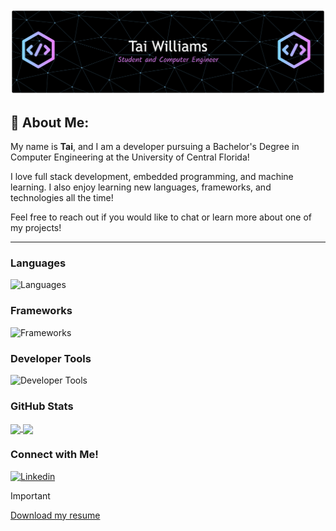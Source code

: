 <img src="github-header-banner.png" alt="Tai Williams Header" width="600" />

## 💫 About Me:
My name is **Tai**, and I am a developer pursuing a Bachelor's Degree in Computer Engineering at the University of Central Florida!

I love full stack development, embedded programming, and machine learning. I also enjoy learning new languages, frameworks, and technologies all the time!

Feel free to reach out if you would like to chat or learn more about one of my projects!


---

### Languages
![Languages](https://skillicons.dev/icons?i=c,cs,cpp,css,go,html,java,js,matlab,py,ts)

### Frameworks
![Frameworks](https://skillicons.dev/icons?i=arduino,bootstrap,django,fastapi,flask,mysql,nextjs,nodejs,opencv,postgres,react,ros,sqlite,sklearn,tailwind,tensorflow,unity,vite&perline=9)

### Developer Tools
![Developer Tools](https://skillicons.dev/icons?i=aws,blender,cloudflare,cmake,discord,eclipse,figma,git,github,latex,npm,postman,powershell,pycharm,supabase,ubuntu,linux,vercel,vscode,windows&perline=10)

### GitHub Stats
<a href="https://github.com/TWilliamsA7">
  <img height=200 align="center" src="https://github-readme-stats.vercel.app/api?username=TWilliamsA7&hide_rank=true&theme=dark&include_all_commits=true" />
</a>
<a href="https://github.com/TWilliamsA7">
  <img height=200 align="center" src="https://github-readme-stats.vercel.app/api/top-langs?username=TWilliamsA7&theme=dark&layout=compact&langs_count=8&card_width=320" />
</a>

### Connect with Me!
<div>
  <a href="https://www.linkedin.com/in/tai-a-williams">
    <img src="https://skillicons.dev/icons?i=linkedin" alt="Linkedin" />
  </a>
</div>

> [!IMPORTANT]  
> <a href="https://drive.google.com/file/d/1sVIG_h9rv8sGMX3y22G0PINETH7rL5zC/view?usp=sharing" download>Download my resume</a>

